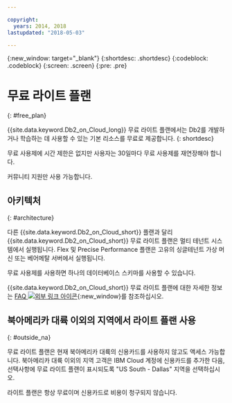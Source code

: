 ```yaml
---

copyright:
  years: 2014, 2018
lastupdated: "2018-05-03"

---
```


<!-- Attribute definitions --> 
{:new_window: target="_blank"}
{:shortdesc: .shortdesc}
{:codeblock: .codeblock}
{:screen: .screen}
{:pre: .pre}

# 무료 라이트 플랜
{: #free_plan}

{{site.data.keyword.Db2_on_Cloud_long}} 무료 라이트 플랜에서는 Db2를 개발하거나 학습하는 데 사용할 수 있는 기본 리소스를 무료로 제공합니다.
{: shortdesc}

무료 사용제에 시간 제한은 없지만 사용자는 30일마다 무료 사용제를 재연장해야 합니다.

커뮤니티 지원만 사용 가능합니다. 
 
## 아키텍처
{: #architecture}

다른 {{site.data.keyword.Db2_on_Cloud_short}} 플랜과 달리 {{site.data.keyword.Db2_on_Cloud_short}} 무료 라이트 플랜은 멀티 테넌트 시스템에서 실행됩니다. Flex 및 Precise Performance 플랜은 고유의 싱글테넌트 가상 머신 또는 베어메탈 서버에서 실행됩니다.
 
무료 사용제를 사용하면 하나의 데이터베이스 스키마를 사용할 수 있습니다.

{{site.data.keyword.Db2_on_Cloud_short}} 무료 라이트 플랜에 대한 자세한 정보는 [FAQ ![외부 링크 아이콘](../../icons/launch-glyph.svg "외부 링크 아이콘")](https://ibm.biz/db2oc_free_plan_faq){:new_window}를 참조하십시오.

## 북아메리카 대륙 이외의 지역에서 라이트 플랜 사용
{: #outside_na}

무료 라이트 플랜은 현재 북아메리카 대륙의 신용카드를 사용하지 않고도 액세스 가능합니다. 북아메리카 대륙 이외의 지역 고객은 IBM Cloud 계정에 신용카드를 추가한 다음, 선택사항에 무료 라이트 플랜이 표시되도록 "US South - Dallas" 지역을 선택하십시오.

라이트 플랜은 항상 무료이며 신용카드로 비용이 청구되지 않습니다.
